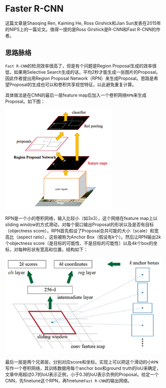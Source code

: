 # Faster R-CNN

这篇文章是Shaoqing Ren, Kaiming He, Ross Girshick和Jian Sun发表在2015年的NIPS上的一篇论文。值得一提的是Ross Girshick是R-CNN和Fast R-CNN的作者。

## 思路脉络

`Fast R-CNN`的检测效率很高了，但是有个问题是Region Proposal生成的效率很低，如果用Selective Search生成的话，平均2秒才能生成一张图片的Proposal。因此作者提出用Region Proposal Network（RPN）来生成Proposal。思路是希望Proposal的生成也可以和卷积共享视觉特征，以此避免重复计算。

具体做法是在CNN的最后一层feature map后加入一个卷积网络`RPN`来生成Proposal。如下图：

![Faster R-CNN架构图](assets/faster-rcnn.png)

RPN是一个小的卷积网络，输入比较小（如3x3），这个网络在feature map上以sliding window的方式滑动，对每个窗口输出Proposal的形状以及是否有目标（objectness score）。RPN首先假设了Proposal总共可能的大小（scale）和宽高比（aspect ratio），这些被称为Anchor Box（假设有$k$个）。然后让RPN输出$2k$个objectness score（是目标的可能性、不是目标的可能性）以及$4k$个box的坐标，对每种形状有宽高和位置，结构如下：

![RPN](assets/rpn.jpg)

最后一层是两个兄弟层，分别对应score和坐标。实现上可以把这个滑动的小`RPN`写作一个卷积网络，其训练数据用每个anchor box和ground truth的IoU来确定，文章中用超过0.7的IoU表示正例，小于0.3的IoU表示负例的Proposal。给定一个CNN，先finetune这个RPN，再finetune`Fast R-CNN`的输出网络。